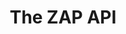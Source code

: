 ---
title: The ZAP API
position: 1
parameters:
  - name:
    content:
content_markdown: >-
  Welcome to the ZAP API.


  ZAP provides a REST Application Programming Interface (API) which allows you
  to interact with ZAP programmatically.


  The REST API can be accessed directly or via one of the client implementations
  detailed below.


  It is documented briefly in the ZAP [user
  guide](https://github.com/zaproxy/zap-core-help/wiki/HelpStartConceptsApi)


  View all functionality generated by the code by viewing the [API Functions
  Index](ApiGen\_Index.md)<br>&nbsp;
left_code_blocks:
  - code_block:
    title:
    language:
right_code_blocks:
  - code_block:
    title:
    language:
---